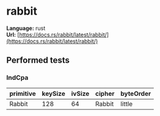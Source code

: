 # rabbit

**Language:**
rust\
**Url:**
[https://docs.rs/rabbit/latest/rabbit/](https://docs.rs/rabbit/latest/rabbit/)

## Performed tests

### IndCpa

| primitive | keySize | ivSize | cipher | byteOrder |
| --- | --- | --- | --- | --- |
| Rabbit | 128 | 64 | Rabbit | little |

